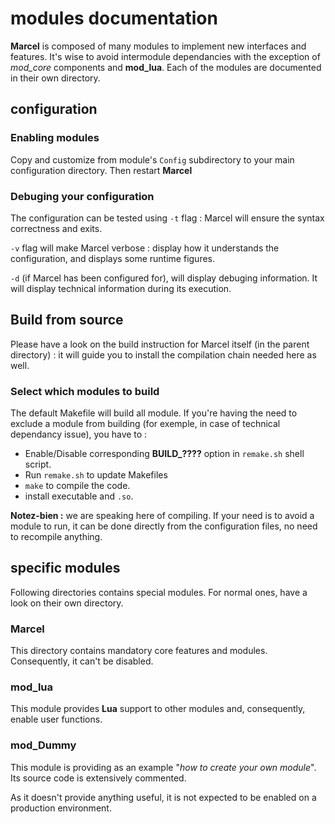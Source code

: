 # modules documentation

**Marcel** is composed of many modules to implement new interfaces and features. 
It's wise to avoid intermodule dependancies with the exception of *mod_core* components and **mod_lua**.
Each of the modules are documented in their own directory.

## configuration

### Enabling modules

Copy and customize from module's `Config` subdirectory to your main configuration directory. Then restart **Marcel**

### Debuging your configuration

The configuration can be tested using `-t` flag : Marcel will ensure the syntax correctness and exits.

`-v` flag will make Marcel verbose : display how it understands the configuration, and displays some runtime figures.

`-d` (if Marcel has been configured for), will display debuging information. It will display technical information during its execution.

## Build from source

Please have a look on the build instruction for Marcel itself (in the parent directory) :
it will guide you to install the compilation chain needed here as well.

### Select which modules to build

The default Makefile will build all module. If you're having the need to exclude a module from building (for exemple, in case of technical dependancy issue), you have to :
* Enable/Disable corresponding **BUILD_????** option in `remake.sh` shell script.
* Run `remake.sh` to update Makefiles
* `make` to compile the code.
* install executable and `.so`.

**Notez-bien :** we are speaking here of compiling. If your need is to avoid a module to run, it can be done directly from the configuration files, no need to recompile anything.

## specific modules

Following directories contains special modules. For normal ones, have a look on their own directory. 

### Marcel

This directory contains mandatory core features and modules. Consequently, it can't be disabled.

### mod_lua

This module provides **Lua** support to other modules and, consequently, enable user functions.

### mod_Dummy

This module is providing as an example "*how to create your own module*". Its source code is extensively commented.

As it doesn't provide anything useful, it is not expected to be enabled on a production environment.
